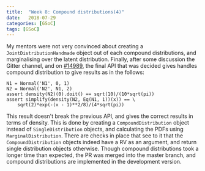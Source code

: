 ```yaml
---
title:  "Week 8: Compound distributions(4)"
date:   2018-07-29
categories: [GSoC]
tags: [GSoC]
---
```


My mentors were not very convinced about creating a `JointDistributionHandmade` object out of each compound distributions, and marginalising over the latent distribution.
Finally, after some discussion the Gitter channel, and on [#14989](https://github.com/sympy/sympy/pull/14989), the final API that was decided gives handles compound distribution to give results as in the follows:
```
N1 = Normal('N1', 0, 1)
N2 = Normal('N2', N1, 2)
assert density(N2)(0).doit() == sqrt(10)/(10*sqrt(pi))
assert simplify(density(N2, Eq(N1, 1))(x)) == \
    sqrt(2)*exp(-(x - 1)**2/8)/(4*sqrt(pi))
```
This result doesn't break the previous API, and gives the correct results in terms of density. This is done by creating a `CompoundDistribution` object instead of `SingleDistribution`
objects, and calculating the PDFs using `MarginalDistribution`. There are checks in place that see to it that the `CompoundDistribution` objects indeed have a RV as an argument, and return single distribution objects otherwise.
Though compound distributions took a longer time than expected, the PR was merged into the master branch, and compound distributions are implemented in the development version.